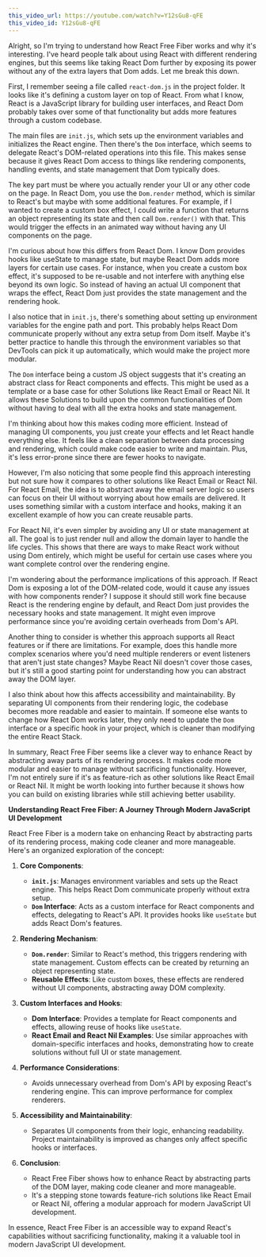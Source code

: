 ```yaml
---
this_video_url: https://youtube.com/watch?v=Y12sGu8-qFE
this_video_id: Y12sGu8-qFE
---
```

<think>
Alright, so I'm trying to understand how React Free Fiber works and why it's interesting. I've heard people talk about using React with different rendering engines, but this seems like taking React Dom further by exposing its power without any of the extra layers that Dom adds. Let me break this down.

First, I remember seeing a file called `react-dom.js` in the project folder. It looks like it's defining a custom layer on top of React. From what I know, React is a JavaScript library for building user interfaces, and React Dom probably takes over some of that functionality but adds more features through a custom codebase.

The main files are `init.js`, which sets up the environment variables and initializes the React engine. Then there's the `Dom` interface, which seems to delegate React's DOM-related operations into this file. This makes sense because it gives React Dom access to things like rendering components, handling events, and state management that Dom typically does.

The key part must be where you actually render your UI or any other code on the page. In React Dom, you use the `Dom.render` method, which is similar to React's but maybe with some additional features. For example, if I wanted to create a custom box effect, I could write a function that returns an object representing its state and then call `Dom.render()` with that. This would trigger the effects in an animated way without having any UI components on the page.

I'm curious about how this differs from React Dom. I know Dom provides hooks like useState to manage state, but maybe React Dom adds more layers for certain use cases. For instance, when you create a custom box effect, it's supposed to be re-usable and not interfere with anything else beyond its own logic. So instead of having an actual UI component that wraps the effect, React Dom just provides the state management and the rendering hook.

I also notice that in `init.js`, there's something about setting up environment variables for the engine path and port. This probably helps React Dom communicate properly without any extra setup from Dom itself. Maybe it's better practice to handle this through the environment variables so that DevTools can pick it up automatically, which would make the project more modular.

The `Dom` interface being a custom JS object suggests that it's creating an abstract class for React components and effects. This might be used as a template or a base case for other Solutions like React Email or React Nil. It allows these Solutions to build upon the common functionalities of Dom without having to deal with all the extra hooks and state management.

I'm thinking about how this makes coding more efficient. Instead of managing UI components, you just create your effects and let React handle everything else. It feels like a clean separation between data processing and rendering, which could make code easier to write and maintain. Plus, it's less error-prone since there are fewer hooks to navigate.

However, I'm also noticing that some people find this approach interesting but not sure how it compares to other solutions like React Email or React Nil. For React Email, the idea is to abstract away the email server logic so users can focus on their UI without worrying about how emails are delivered. It uses something similar with a custom interface and hooks, making it an excellent example of how you can create reusable parts.

For React Nil, it's even simpler by avoiding any UI or state management at all. The goal is to just render null and allow the domain layer to handle the life cycles. This shows that there are ways to make React work without using Dom entirely, which might be useful for certain use cases where you want complete control over the rendering engine.

I'm wondering about the performance implications of this approach. If React Dom is exposing a lot of the DOM-related code, would it cause any issues with how components render? I suppose it should still work fine because React is the rendering engine by default, and React Dom just provides the necessary hooks and state management. It might even improve performance since you're avoiding certain overheads from Dom's API.

Another thing to consider is whether this approach supports all React features or if there are limitations. For example, does this handle more complex scenarios where you'd need multiple renderers or event listeners that aren't just state changes? Maybe React Nil doesn't cover those cases, but it's still a good starting point for understanding how you can abstract away the DOM layer.

I also think about how this affects accessibility and maintainability. By separating UI components from their rendering logic, the codebase becomes more readable and easier to maintain. If someone else wants to change how React Dom works later, they only need to update the `Dom` interface or a specific hook in your project, which is cleaner than modifying the entire React Stack.

In summary, React Free Fiber seems like a clever way to enhance React by abstracting away parts of its rendering process. It makes code more modular and easier to manage without sacrificing functionality. However, I'm not entirely sure if it's as feature-rich as other solutions like React Email or React Nil. It might be worth looking into further because it shows how you can build on existing libraries while still achieving better usability.
</think>

**Understanding React Free Fiber: A Journey Through Modern JavaScript UI Development**

React Free Fiber is a modern take on enhancing React by abstracting parts of its rendering process, making code cleaner and more manageable. Here's an organized exploration of the concept:

1. **Core Components**:
   - **`init.js`**: Manages environment variables and sets up the React engine. This helps React Dom communicate properly without extra setup.
   - **`Dom` Interface**: Acts as a custom interface for React components and effects, delegating to React's API. It provides hooks like `useState` but adds React Dom's features.

2. **Rendering Mechanism**:
   - **`Dom.render`**: Similar to React's method, this triggers rendering with state management. Custom effects can be created by returning an object representing state.
   - **Reusable Effects**: Like custom boxes, these effects are rendered without UI components, abstracting away DOM complexity.

3. **Custom Interfaces and Hooks**:
   - **Dom Interface**: Provides a template for React components and effects, allowing reuse of hooks like `useState`.
   - **React Email and React Nil Examples**: Use similar approaches with domain-specific interfaces and hooks, demonstrating how to create solutions without full UI or state management.

4. **Performance Considerations**:
   - Avoids unnecessary overhead from Dom's API by exposing React's rendering engine. This can improve performance for complex renderers.

5. **Accessibility and Maintainability**:
   - Separates UI components from their logic, enhancing readability. Project maintainability is improved as changes only affect specific hooks or interfaces.

6. **Conclusion**:
   - React Free Fiber shows how to enhance React by abstracting parts of the DOM layer, making code cleaner and more manageable.
   - It's a stepping stone towards feature-rich solutions like React Email or React Nil, offering a modular approach for modern JavaScript UI development.

In essence, React Free Fiber is an accessible way to expand React's capabilities without sacrificing functionality, making it a valuable tool in modern JavaScript UI development.

